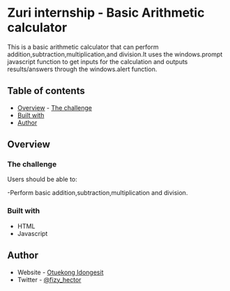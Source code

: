 # Zuri internship - Basic Arithmetic calculator

This is a basic arithmetic calculator that can perform addition,subtraction,multiplication,and division.It uses the windows.prompt javascript function to get inputs for the calculation and outputs results/answers through the windows.alert function. 

## Table of contents

- [Overview](#overview) - [The challenge](#the-challenge)
- [Built with](#built-with)
- [Author](#author)


## Overview

### The challenge

Users should be able to:

-Perform basic addition,subtraction,multiplication and division.


### Built with

- HTML
- Javascript

## Author

- Website - [Otuekong Idongesit](https://otuekong-arthur.netlify.app)
- Twitter - [@fizy_hector](https://www.twitter.com/fizy_hector)

